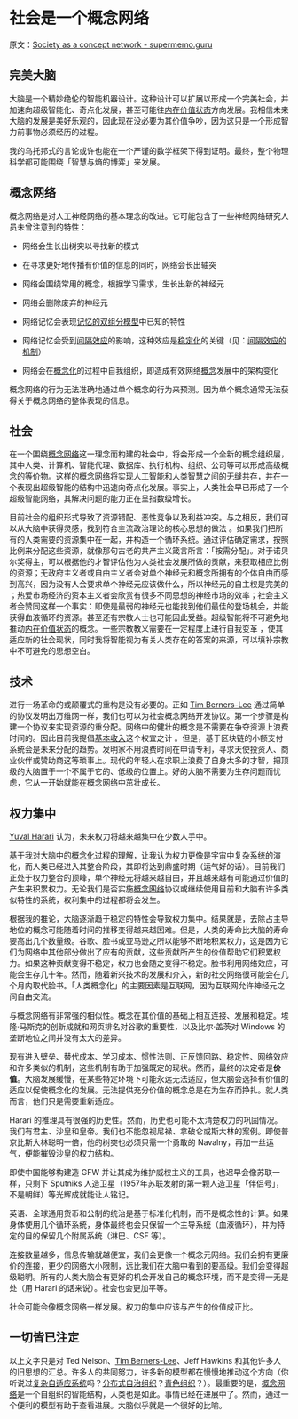 # 社会是一个概念网络

原文：[Society as a concept network - supermemo.guru](https://supermemo.guru/wiki/Society_as_a_concept_network)

## 完美大脑

大脑是一个精妙绝伦的智能机器设计。这种设计可以扩展以形成一个完美社会，并加速向超级智能化、奇点化发展，甚至可能往[内在价值状态](https://supermemo.guru/wiki/Intrinsically_valuable_state)方向发展。我相信未来大脑的发展是美好乐观的，因此现在没必要为其价值争吵，因为这只是一个形成智力前事物必须经历的过程。

我的乌托邦式的言论或许也能在一个严谨的数学框架下得到证明。最终，整个物理科学都可能围绕「智慧与熵的博弈」来发展。

## 概念网络

概念网络是对人工神经网络的基本理念的改进。它可能包含了一些神经网络研究人员未曾注意到的特性：

- 网络会生长出树突以寻找新的模式

- 在寻求更好地传播有价值的信息的同时，网络会长出轴突

- 网络会围绕常用的概念，根据学习需求，生长出新的神经元

- 网络会删除废弃的神经元

- 网络记忆会表现[记忆的双组分模型](https://supermemo.guru/wiki/Two_component_model_of_memory)中已知的特性

- 网络记忆会受到[间隔效应](https://supermemo.guru/wiki/Spacing_effect)的影响，这种效应是[稳定化](https://supermemo.guru/wiki/Stabilization)的关键（见：[间隔效应的机制](https://supermemo.guru/wiki/Mechanism_of_the_spacing_effect)）

- 网络会在[概念化](https://supermemo.guru/wiki/Conceptualization)的过程中自我组织，即造成有效网络[概念](https://supermemo.guru/wiki/Concept)发展中的架构变化

概念网络的行为无法准确地通过单个概念的行为来预测。因为单个概念通常无法获得关于概念网络的整体表现的信息。

## 社会

在一个围绕[概念网络](https://supermemo.guru/wiki/Concept_network)这一理念而构建的社会中，将会形成一个全新的概念组织层，其中人类、计算机、智能代理、数据库、执行机构、组织、公司等可以形成高级概念的等价物。这样的概念网络将实现[人工智能](https://supermemo.guru/wiki/Artificial_intelligence)和人类[智慧](https://supermemo.guru/wiki/Intelligence)之间的无缝共存，并在一个表现出超级智能的结构中迅速向奇点化发展。事实上，人类社会早已形成了一个超级智能网络，其解决问题的能力正在呈指数级增长。

目前社会的组织形式导致了资源错配、恶性竞争以及利益冲突。与之相反，我们可以从大脑中获得灵感，找到符合主流政治理论的核心思想的做法 。如果我们把所有的人类需要的资源集中在一起，并构造一个循环系统。通过评估确定需求，按照比例来分配这些资源，就像那句古老的共产主义箴言所言：「按需分配」。对于诺贝尔奖得主，可以根据他的才智评估他为人类社会发展所做的贡献，来获取相应比例的资源；无政府主义者或自由主义者会对单个神经元和概念所拥有的个体自由而感到高兴，因为没有人会要求单个神经元应该做什么，所以神经元的自主权是完美的 ；热爱市场经济的资本主义者会欣赏有很多不同思想的神经市场的效率；社会主义者会赞同这样一个事实：即使是最弱的神经元也能找到他们最佳的登场机会，并能获得血液循环的资源。甚至还有宗教人士也可能因此受益。超级智能将不可避免地推动[内在价值状态](https://supermemo.guru/wiki/Intrinsically_valuable_state)的概念。一些宗教教义需要在一定程度上进行自我变革 ，使其适应新的社会现状，同时我将智能视为有关人类存在的答案的来源，可以填补宗教中不可避免的思想空白。

## 技术

进行一场革命的或颠覆式的重构是没有必要的。正如 [Tim Berners-Lee](https://supermemo.guru/wiki/Tim_Berners-Lee) 通过简单的协议发明出万维网一样，我们也可以为社会概念网络开发协议。第一个步骤是构建一个协议来实现资源的重分配。网络中的健壮的概念是不需要在争夺资源上浪费时间的。因此目前我提倡[基本收入](https://supermemo.guru/wiki/Basic_income)这个权宜之计 。但是，基于区块链的小额支付系统会是未来分配的趋势。发明家不用浪费时间在申请专利，寻求天使投资人、商业伙伴或赞助商这等琐事上。现代的年轻人在求职上浪费了自身太多的才智，把顶级的大脑置于一个不属于它的、低级的位置上。好的大脑不需要为生存问题而忧虑，它从一开始就能在概念网络中茁壮成长。

## 权力集中

[Yuval Harari](https://supermemo.guru/wiki/Yuval_Harari) 认为，未来权力将越来越集中在少数人手中。

基于我对大脑中的[概念化](https://supermemo.guru/wiki/Conceptualization)过程的理解，让我认为权力更像是宇宙中复杂系统的演化，而人类已经进入其整合阶段，其即将达到鼎盛时期（运气好的话）。目前我们正处于权力整合的顶峰，单个神经元将越来越自由，并且越来越有可能通过价值的产生来积累权力。无论我们是否实施[概念网络](https://supermemo.guru/wiki/Concept_network)协议或继续使用目前和大脑有许多类似特性的系统，权利集中的过程都将会发生。

根据我的推论，大脑逐渐趋于稳定的特性会导致权力集中。结果就是，去除占主导地位的概念可能随着时间的推移变得越来越困难。但是，人类的寿命比大脑的寿命要高出几个数量级。谷歌、脸书或亚马逊之所以能够不断地积累权力，这是因为它们为网络中其他部分做出了应有的贡献，这些贡献所产生的价值帮助它们积累权力。如果这种贡献变得不稳定，权力也会随之变得不稳定。脸书利用网络效应，可能会生存几十年。然而，随着新兴技术的发展和介入，新的社交网络很可能会在几个月内取代脸书。「人类概念化」的主要因素是互联网，因为互联网允许神经元之间自由交流。

与概念网络有非常强的相似性。概念在其价值的基础上相互连接、发展和稳定。埃隆·马斯克的创新成就和网页排名对谷歌的重要性，以及比尔·盖茨对 Windows 的垄断地位之间并没有太大的差异。

现有进入壁垒、替代成本、学习成本、惯性法则、正反馈回路、稳定性、网络效应和许多类似的机制，这些机制有助于加强既定的现状。然而，最终的决定者是**价值**。大脑发展缓慢，在某些特定环境下可能永远无法适应，但大脑会选择有价值的适应以促使概念化的发展。无法提供充分价值的概念总是在为生存而挣扎。就人类而言，他们只是需要重新适应。

Harari 的推理具有很强的历史性。然而，历史也可能不太清楚权力的巩固情况。我们有君主、沙皇和皇帝。我们也不能忽视尼禄、拿破仑或斯大林的案例。即使普京比斯大林聪明一倍，他的树突也必须只需一个勇敢的 Navalny，再加一丝运气，便能摧毁沙皇的权力结构。

即使中国能够构建造 GFW 并让其成为维护威权主义的工具，也迟早会像苏联一样，只剩下 Sputniks 人造卫星（1957年苏联发射的第一颗人造卫星「伴侣号」，不是朝鲜）等光辉成就能让人铭记。

英语、全球通用货币和公制的统治是基于标准化机制，而不是概念性的计算。如果身体使用几个循环系统，身体最终也会只保留一个主导系统（血液循环），并为特定的目的保留几个附属系统（淋巴、CSF 等）。

连接数量越多，信息传输就越便宜，我们会更像一个概念元网络。我们会拥有更廉价的连接，更少的网络大小限制，远比我们在大脑中看到的要高级。我们会变得超级聪明。所有的人类大脑会有更好的机会开发自己的概念环境，而不是变得一无是处（用 Harari 的话来说）。社会也会更加平等。

社会可能会像概念网络一样发展。权力的集中应该与产生的价值成正比。

## 一切皆已注定

以上文字只是对 Ted Nelson、[Tim Berners-Lee](https://supermemo.guru/wiki/Tim_Berners-Lee)、Jeff Hawkins 和其他许多人的旧思想的汇总。许多人的共同努力，许多新的模型都在慢慢地推动这个方向（你听说过[复杂自适应系统](https://en.wikipedia.org/wiki/Complex_adaptive_system)吗？[分布式自治组织](https://en.wikipedia.org/wiki/Decentralized_autonomous_organization)？[青色组织](https://en.wikipedia.org/wiki/Teal_organisation)？）。最重要的是，[概念网络](https://supermemo.guru/wiki/Concept_network)是一个自组织的智能结构，人类也是如此。事情已经在进展中了。然而，通过一个便利的模型有助于查看进展。大脑似乎就是一个很好的比喻。